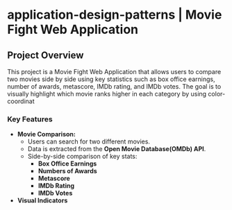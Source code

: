 # application-design-patterns | Movie Fight Web Application

## Project Overview
This project is a Movie Fight Web Application that allows users to compare two movies side by side using key statistics such as box office earnings, number of awards, metascore, IMDb rating, and IMDb votes. The goal is to visually highlight which movie ranks higher in each category by using color-coordinat

### Key Features
- **Movie Comparison:**
    - Users can search for two different movies.
    - Data is extracted from the **Open Movie Database(OMDb) API**.
    - Side-by-side comparison of key stats:
        - **Box Office Earnings**
        - **Numbers of Awards**
        - **Metascore**
        - **IMDb Rating**
        - **IMDb Votes**
- **Visual Indicators**